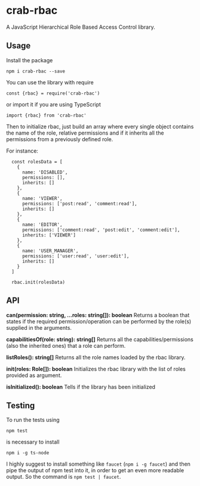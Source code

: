 # crab-rbac
A JavaScript Hierarchical Role Based Access Control library.

## Usage
Install the package

`npm i crab-rbac --save`

You can use the library with require

`const {rbac} = require('crab-rbac')`

or import it if you are using TypeScript

`import {rbac} from 'crab-rbac'`

Then to initialize rbac, just build an array where every single object contains the name of the role, relative permissions and if it inherits all the permissions from a previously defined role.

For instance:

```
  const rolesData = [
    {
      name: 'DISABLED',
      permissions: [],
      inherits: []
    },
    {
      name: 'VIEWER',
      permissions: ['post:read', 'comment:read'],
      inherits: []
    },
    {
      name: 'EDITOR',
      permissions: ['comment:read', 'post:edit', 'comment:edit'],
      inherits: ['VIEWER']
    },
    {
      name: 'USER_MANAGER',
      permissions: ['user:read', 'user:edit'],
      inherits: []
    }
  ]

  rbac.init(rolesData)
```

## API
**can(permission: string, ...roles: string[]): boolean**
Returns a boolean that states if the required permission/operation can be performed by the role(s) supplied in the arguments.

**capabilitiesOf(role: string): string[]**
Returns all the capabilities/permissions (also the inherited ones) that a role can perform.

**listRoles(): string[]**
Returns all the role names loaded by the rbac library.

**init(roles: Role[]): boolean**
Initializes the rbac library with the list of roles provided as argument.

**isInitialized(): boolean**
Tells if the library has been initialized

## Testing
To run the tests using

`npm test`

is necessary to install

`npm i -g ts-node`

I highly suggest to install something like `faucet` (`npm i -g faucet`) and then pipe the output of npm test into it, in order to get an even more readable output. So the command is `npm test | faucet`.
